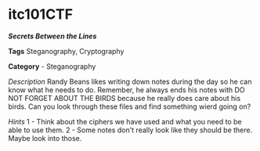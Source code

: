 # itc101CTF
***Secrets Between the Lines***

**Tags**
Steganography, Cryptography

**Category** - Steganography

*Description*
Randy Beans likes writing down notes during the day so he can know what he needs to do.
Remember, he always ends his notes with DO NOT FORGET ABOUT THE BIRDS because he really does
care about his birds.  Can you look through these files and find something wierd going on?


*Hints*
1 - Think about the ciphers we have used and what you need to be able to use them.
2 - Some notes don't really look like they should be there.  Maybe look into those.


